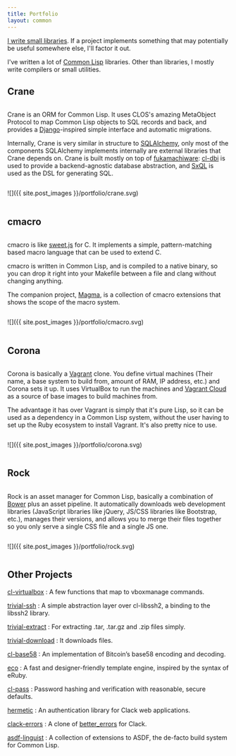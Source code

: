 ```yaml
---
title: Portfolio
layout: common
---
```


<article>

[I write small libraries][libs]. If a project implements something that may
potentially be useful somewhere else, I'll factor it out.

I've written a lot of [Common Lisp][lisp] libraries. Other than libraries, I
mostly write compilers or small utilities.

[libs]: https://gist.github.com/substack/5075355
[lisp]: https://lisp-lang.org/

# Crane

<div class="two-columns">
<div class="column">

Crane is an ORM for Common Lisp. It uses CLOS's amazing MetaObject
Protocol to map Common Lisp objects to SQL records and back, and
provides a [Django][django]-inspired simple interface and automatic
migrations.

Internally, Crane is very similar in structure to
[SQLAlchemy][sqlalchemy], only most of the components SQLAlchemy
implements internally are external libraries that Crane depends
on. Crane is built mostly on top of [fukamachiware][fukamachi]:
[cl-dbi][dbi] is used to provide a backend-agnostic database
abstraction, and [SxQL][sxql] is used as the DSL for generating SQL.

</div>
<div class="column">

![]({{ site.post_images }}/portfolio/crane.svg)

</div>
</div>

[django]: https://www.djangoproject.com/
[sqlalchemy]: http://www.sqlalchemy.org/
[fukamachi]: https://github.com/fukamachi
[dbi]: https://github.com/fukamachi/cl-dbi
[sxql]: https://github.com/fukamachi/sxql

# cmacro

<div class="two-columns">
<div class="column">

cmacro is like [sweet.js][sjs] for C. It implements a simple, pattern-matching
based macro language that can be used to extend C.

cmacro is written in Common Lisp, and is compiled to a native binary, so
you can drop it right into your Makefile between a file and clang
without changing anything.

The companion project, [Magma][magma], is a collection of cmacro extensions that
shows the scope of the macro system.

</div>
<div class="column">

![]({{ site.post_images }}/portfolio/cmacro.svg)

</div>
</div>

[sjs]: http://sweetjs.org/
[magma]: https://github.com/eudoxia0/magma

# Corona

<div class="two-columns">
<div class="column">

Corona is basically a [Vagrant][vagrant] clone. You define virtual machines
(Their name, a base system to build from, amount of RAM, IP address, etc.) and
Corona sets it up. It uses VirtualBox to run the machines and [Vagrant
Cloud][vcloud] as a source of base images to build machines from.

The advantage it has over Vagrant is simply that it's pure Lisp, so it can be
used as a dependency in a Common Lisp system, without the user having to set up
the Ruby ecosystem to install Vagrant. It's also pretty nice to use.

</div>
<div class="column">

![]({{ site.post_images }}/portfolio/corona.svg)

</div>
</div>

[vagrant]: https://www.vagrantup.com/
[vcloud]: https://vagrantcloud.com/

# Rock

<div class="two-columns">
<div class="column">

Rock is an asset manager for Common Lisp, basically a combination of
[Bower][bower] plus an asset pipeline. It automatically downloads web
development libraries (JavaScript libraries like jQuery, JS/CSS libraries like
Bootstrap, etc.), manages their versions, and allows you to merge their files
together so you only serve a single CSS file and a single JS one.

</div>
<div class="column">

![]({{ site.post_images }}/portfolio/rock.svg)

</div>
</div>

[bower]: http://bower.io/

# Other Projects

[cl-virtualbox](https://github.com/eudoxia0/cl-virtualbox)
: A few functions that map to vboxmanage commands.

[trivial-ssh](https://github.com/eudoxia0/trivial-ssh)
: A simple abstraction layer over cl-libssh2, a binding to the libssh2 library.

[trivial-extract](https://github.com/eudoxia0/trivial-extract)
: For extracting .tar, .tar.gz and .zip files simply.

[trivial-download](https://github.com/eudoxia0/trivial-download)
: It downloads files.

[cl-base58](https://github.com/eudoxia0/cl-base58)
: An implementation of Bitcoin’s base58 encoding and decoding.

[eco](https://github.com/eudoxia0/eco)
: A fast and designer-friendly template engine, inspired by the syntax of eRuby.

[cl-pass](https://github.com/eudoxia0/cl-pass)
: Password hashing and verification with reasonable, secure defaults.

[hermetic](https://github.com/eudoxia0/hermetic)
: An authentication library for Clack web applications.

[clack-errors](https://github.com/eudoxia0/clack-errors)
: A clone of [better_errors][be] for Clack.

[asdf-linguist](https://github.com/eudoxia0/asdf-linguist)
: A collection of extensions to ASDF, the de-facto build system for Common Lisp.

[be]: https://github.com/BetterErrors/better_errors

</article>
